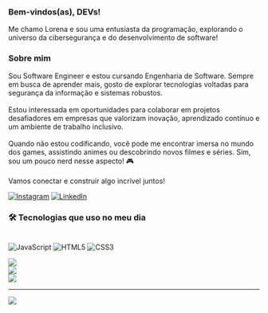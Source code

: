 ### Bem-vindos(as), DEVs!
<div>Me chamo Lorena e sou uma entusiasta da programação, explorando o universo da cibersegurança e do desenvolvimento de software!</div> <h3>Sobre mim</h3> <div>Sou Software Engineer e estou cursando Engenharia de Software. Sempre em busca de aprender mais, gosto de explorar tecnologias voltadas para segurança da informação e sistemas robustos.<br><br> Estou interessada em oportunidades para colaborar em projetos desafiadores em empresas que valorizam inovação, aprendizado contínuo e um ambiente de trabalho inclusivo.<br><br> Quando não estou codificando, você pode me encontrar imersa no mundo dos games, assistindo animes ou descobrindo novos filmes e séries. Sim, sou um pouco nerd nesse aspecto! 🎮<br><br> Vamos conectar e construir algo incrível juntos!</div>



[![Instagram](https://img.shields.io/badge/Instagram-%23E4405F.svg?logo=Instagram&logoColor=white)](https://instagram.com/@lohh_oli)
[![LinkedIn](https://cdn.jsdelivr.net/gh/devicons/devicon/icons/linkedin/linkedin-original.svg)](www.linkedin.com/in/lorena-de-oliveira-albuquerque-281500323)


### 🛠 Tecnologias que uso no meu dia 

<div style="display: inline_block"><br/>
  <img src="https://img.shields.io/badge/JavaScript-F7DF1E?style=for-the-badge&logo=javascript&logoColor=black" align="center" alt="JavaScript" />
  <img src="https://img.shields.io/badge/HTML5-E34F26?style=for-the-badge&logo=html5&logoColor=white" align="center" alt="HTML5" />
  <img src="https://img.shields.io/badge/CSS3-1572B6?style=for-the-badge&logo=css3&logoColor=white" align="center" alt="CSS3" />
</div>



![](https://github-readme-stats.vercel.app/api?username=lohnogs&theme=dark&hide_border=false&include_all_commits=true&count_private=false)<br/>
![](https://github-readme-streak-stats.herokuapp.com/?user=lohnogs&theme=dark&hide_border=false)<br/>
![](https://github-readme-stats.vercel.app/api/top-langs/?username=lohnogs&theme=dark&hide_border=false&include_all_commits=true&count_private=false&layout=compact) 

---
[![](https://visitcount.itsvg.in/api?id=lohnogs&icon=2&color=0)](https://visitcount.itsvg.in)

<!-- Proudly created with GPRM ( https://gprm.itsvg.in ) -->

